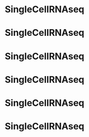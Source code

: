 # SingleCellRNAseq
# SingleCellRNAseq
# SingleCellRNAseq
# SingleCellRNAseq
# SingleCellRNAseq
# SingleCellRNAseq
